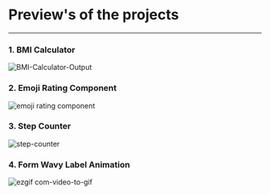# Preview's of the projects
----
### 1. BMI Calculator
![BMI-Calculator-Output](https://github.com/charukirti/JavaScript-Projects/assets/108792404/7a0eb90b-fe38-4b1a-991a-441d67f48f71)


### 2. Emoji Rating Component
![emoji rating component](https://github.com/charukirti/JavaScript-Projects/assets/108792404/86b5cb13-735b-4268-9c25-f35aa1c8fd3f)


### 3. Step Counter
![step-counter](https://github.com/charukirti/JavaScript-Projects/assets/108792404/d8ce54b8-f1a8-4345-826d-a0c749d2b217)


### 4. Form Wavy Label Animation
![ezgif com-video-to-gif](https://github.com/charukirti/JavaScript-Projects/assets/108792404/803aeb6c-5bc2-4b94-a930-c238bcd89930)


